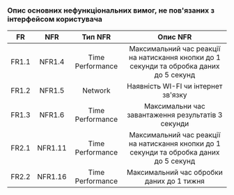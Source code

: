 ### Опис основних нефункціональних вимог, не пов'язаних з інтерфейсом користувача
|  FR   |NFR|Тип NFR|                                                      Опис NFR                                                      | 
|:-----:|:---:|:---:|:------------------------------------------------------------------------------------------------------------------:|
| FR1.1 |NFR1.4|Time Performance|              Максимальний час реакції на натискання кнопки до 1 секунди та обробка даних до 5 секунд               |
| FR1.2 |NFR1.5|Network|                                        Наявність WI-FI чи інтернет зв'язку                                         |
| FR1.3 |NFR1.6|Time Performance|                                 Максимальни час завантаження результатів 3 секунди                                 |
| FR2.1 |NFR1.11|Time Performance|              Максимальний час реакції на натискання кнопки до 1 секунди та обробка даних до 5 секунд               |
| FR2.2 |NFR1.16|Time Performance|                                     Максимальний час обробки даних до 1 тижня                                      |